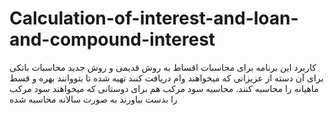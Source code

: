 # Calculation-of-interest-and-loan-and-compound-interest
کاربرد این برنامه برای محاسبات اقساط به روش قدیمی و روش جدید محاسبات بانکی برای آن دسته از عزیزانی که میخواهند وام دریافت کنند تهیه شده تا بتووانند بهره و قسط ماهیانه  را محاسبه کنند. محاسبه سود مرکب هم برای دوستانی که میخواهند سود مرکب را بدست بیاورند به صورت سالانه محاسبه شده
